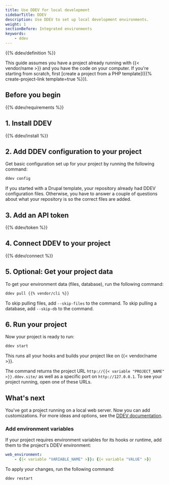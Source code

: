 ```yaml
---
title: Use DDEV for local development
sidebarTitle: DDEV
description: Use DDEV to set up local development environments.
weight: 1
sectionBefore: Integrated environments
keywords:
    - ddev 
---
```


{{% ddev/definition %}}

This guide assumes you have a project already running with {{< vendor/name >}} and you have the code on your computer.
If you're starting from scratch, first [create a project from a PHP template]({{% create-project-link template=true %}}).

## Before you begin

{{% ddev/requirements %}}

## 1. Install DDEV

{{% ddev/install %}}

## 2. Add DDEV configuration to your project

Get basic configuration set up for your project by running the following command:

```bash
ddev config
```

If you started with a Drupal template, your repository already had DDEV configuration files.
Otherwise, you have to answer a couple of questions about what your repository is
so the correct files are added.

## 3. Add an API token

{{% ddev/token %}}

## 4. Connect DDEV to your project

{{% ddev/connect %}}

## 5. Optional: Get your project data

To get your environment data (files, database), run the following command:

```bash
ddev pull {{% vendor/cli %}}
```

To skip pulling files, add `--skip-files` to the command.
To skip pulling a database, add `--skip-db` to the command.

## 6. Run your project

Now your project is ready to run:

```bash
ddev start
```

This runs all your hooks and builds your project like on {{< vendor/name >}}.

The command returns the project URL `http://{{< variable "PROJECT_NAME" >}}.ddev.site/`
as well as a specific port on `http://127.0.0.1`.
To see your project running, open one of these URLs.

## What's next

You've got a project running on a local web server.
Now you can add customizations.
For more ideas and options, see the [DDEV documentation](https://ddev.readthedocs.io/en/stable/).

### Add environment variables

If your project requires environment variables for its hooks or runtime,
add them to the project's DDEV environment:

```yaml {location=".ddev/config.yaml"}
web_environment:
    - {{< variable "VARIABLE_NAME" >}}: {{< variable "VALUE" >}}
```

To apply your changes, run the following command:

```bash
ddev restart
```
